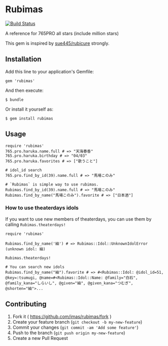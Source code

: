 # Rubimas

[![Build Status](https://travis-ci.org/imas/rubimas.png?branch=master)](https://travis-ci.org/imas/rubimas)

A reference for 765PRO all stars (include million stars)

This gem is inspired by [sue445/rubicure](https://github.com/sue445/rubicure) strongly.

## Installation

Add this line to your application's Gemfile:

    gem 'rubimas'

And then execute:

    $ bundle

Or install it yourself as:

    $ gem install rubimas

## Usage

    require 'rubimas'
    765.pro.haruka.name.full # => "天海春香"
    765.pro.haruka.birthday # => "04/03"
    765.pro.haruka.favorites # => ["歌うこと"]

    # idol_id search
    765.pro.find_by_id(39).name.full # => "馬場このみ"

    # `Rubimas` is simple way to use rubimas.
    Rubimas.find_by_id(39).name.full # => "馬場このみ"
    Rubimas.find_by_name("馬場このみ").favorite # => ["日本酒"]


### How to use theaterdays idols

If you want to use new members of theaterdays, you can use them by calling `Rubimas.theaterdays!`

    require 'rubimas'

    Rubimas.find_by_name('紬') # => Rubimas::Idol::UnknownIdolError (unknown idol: 紬)

    Rubimas.theaterdays!

    # You can search new idols
    Rubimas.find_by_name("紬").favorite # => #<Rubimas::Idol: @idol_id=51, @key=:tsumugi, @name=#<Rubimas::Idol::Name: @family="白石", @family_kana="しらいし", @given="紬", @given_kana="つむぎ", @shorten="紬">...

## Contributing

1. Fork it ( https://github.com/imas/rubimas/fork )
2. Create your feature branch (`git checkout -b my-new-feature`)
3. Commit your changes (`git commit -am 'Add some feature'`)
4. Push to the branch (`git push origin my-new-feature`)
5. Create a new Pull Request
